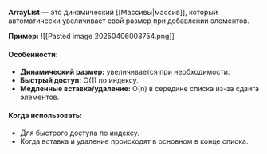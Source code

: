 
**ArrayList** — это динамический [[Массивы|массив]], который автоматически увеличивает свой размер при добавлении элементов.

**Пример:**
![[Pasted image 20250406003754.png]]
#### Особенности:
- **Динамический размер:** увеличивается при необходимости.
- **Быстрый доступ:** O(1) по индексу.
- **Медленные вставка/удаление:** O(n) в середине списка из-за сдвига элементов.

#### Когда использовать:
- Для быстрого доступа по индексу.
- Когда вставка и удаление происходят в основном в конце списка.